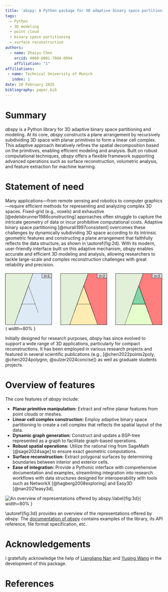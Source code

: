 ```yaml
---
title: 'abspy: A Python package for 3D adaptive binary space partitioning and modeling'
tags:
  - Python
  - 3D modeling
  - point cloud
  - binary space partitioning
  - surface reconstruction
authors:
  - name: Zhaiyu Chen
    orcid: 0000-0001-7084-0994
    affiliation: "1"
affiliations:
 - name: Technical University of Munich
   index: 1
date: 20 February 2025
bibliography: paper.bib
---
```


# Summary
*abspy* is a Python library for 3D adaptive binary space partitioning and modeling. At its core, *abspy* constructs a plane arrangement by recursively subdividing 3D space with planar primitives to form a linear cell complex. This adaptive approach iteratively refines the spatial decomposition based on the primitives, enabling efficient modeling and analysis. Built on robust computational techniques, *abspy* offers a flexible framework supporting advanced operations such as surface reconstruction, volumetric analysis, and feature extraction for machine learning.

# Statement of need
Many applications—from remote sensing and robotics to computer graphics—require efficient methods for representing and analyzing complex 3D spaces. Fixed-grid (e.g., voxels) and exhaustive [@edelsbrunner1986constructing] approaches often struggle to capture the intricate geometry of data or incur prohibitive computational costs. Adaptive binary space partitioning [@murali1997consistent] overcomes these challenges by dynamically subdividing 3D space according to its intrinsic geometric features and constructing a plane arrangement that faithfully reflects the data structure, as shown in \autoref{fig:2d}. With its modern, user-friendly interface built on this adaptive mechanism, *abspy* enables accurate and efficient 3D modeling and analysis, allowing researchers to tackle large-scale and complex reconstruction challenges with great reliability and precision.

![A 2D illustration for adaptive binary space partitioning.\label{fig:2d}](assets/2d.png){ width=80% }

Initially designed for research purposes, *abspy* has since evolved to support a wide range of 3D applications, particularly for compact reconstructions. It has been employed in various research projects and featured in several scientific publications (e.g., [@chen2022points2poly, @chen2024polygnn, @sulzer2024concise]) as well as graduate students projects.

# Overview of features
The core features of *abspy* include:
- **Planar primitive manipulation:** Extract and refine planar features from point clouds or meshes.
- **Linear cell complex construction:** Employ adaptive binary space partitioning to create a cell complex that reflects the spatial layout of the data.
- **Dynamic graph generation:** Construct and update a BSP-tree represented as a graph to facilitate graph-based operations.
- **Robust spatial operations:** Utilize the rational ring from SageMath [@sage2024sage] to ensure exact geometric computations.
- **Surface reconstruction:** Extract polygonal surfaces by determining boundaries between interior and exterior cells.
- **Ease of integration:** Provide a Pythonic interface with comprehensive documentation and examples, streamlining integration into research workflows with data structures designed for interoperability with tools such as NetworkX [@hagberg2008exploring] and Easy3D [@nan2021easy3d].

![An overview of representations offered by *abspy*.\label{fig:3d}](assets/3d.png){ width=80% }

\autoref{fig:3d} provides an overview of the representations offered by *abspy*. The [documentation of *abspy*](https://abspy.readthedocs.io/) contains examples of the library, its API reference, file format specification, etc.

# Acknowledgements
I gratefully acknowledge the help of [Liangliang Nan](https://github.com/LiangliangNan) and [Yuqing Wang](https://github.com/wangyuqing0424) in the development of this package.

# References
